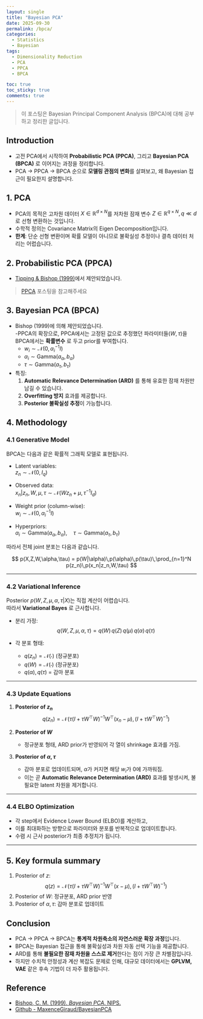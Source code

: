 ```yaml
---
layout: single
title: "Bayesian PCA"
date: 2025-09-30
permalink: /bpca/
categories:
  - Statistics
  - Bayesian
tags:
  - Dimensionality Reduction
  - PCA
  - PPCA
  - BPCA

toc: true
toc_sticky: true
comments: true
---
```


> 이 포스팅은 Bayesian Principal Component Analysis (BPCA)에 대해 공부하고 정리한 글입니다.  



## Introduction
- 고전 PCA에서 시작하여 **Probabilistic PCA (PPCA)**, 그리고 **Bayesian PCA (BPCA)** 로 이어지는 과정을 정리합니다.  
- PCA → PPCA → BPCA 순으로 **모델링 관점의 변화**를 살펴보고, 왜 Bayesian 접근이 필요한지 설명합니다.  


## 1. PCA 
- PCA의 목적은 고차원 데이터 $X \in \mathbb{R}^{d \times N}$를 저차원 잠재 변수 $Z \in \mathbb{R}^{q \times N}, q \ll d$로 선형 변환하는 것입니다.  
- 수학적 정의는 Covariance Matrix의 Eigen Decomposition입니다.  
- **한계**: 단순 선형 변환이며 확률 모델이 아니므로 불확실성 추정이나 결측 데이터 처리는 어렵습니다.  


## 2. Probabilistic PCA (PPCA)
- [Tipping & Bishop (1999)](https://www.di.ens.fr/~fbach/courses/fall2005/Bishop_Tipping_1999_Probabilistic_PCA.pdf)에서 제안되었습니다.  

> [PPCA](/ppca/) 포스팅을 참고해주세요


## 3. Bayesian PCA (BPCA)
- Bishop (1999)에 의해 제안되었습니다.  
-PPCA의 확장으로, PPCA에서는 고정된 값으로 추정했던 파라미터들($W, \tau$)을 BPCA에서는 **확률변수** 로 두고 prior를 부여합니다.
  - $w_i \sim \mathcal{N}(0, \alpha_i^{-1} I)$  
  - $\alpha_i \sim \text{Gamma}(a_\alpha, b_\alpha)$  
  - $\tau \sim \text{Gamma}(a_\tau, b_\tau)$  
- 특징:
  1. **Automatic Relevance Determination (ARD)** 를 통해 유효한 잠재 차원만 남길 수 있습니다.  
  2. **Overfitting 방지** 효과를 제공합니다.  
  3. **Posterior 불확실성 추정**이 가능합니다.  


## 4. Methodology

### 4.1 Generative Model
BPCA는 다음과 같은 확률적 그래픽 모델로 표현됩니다.

- Latent variables:  
  $z_n \sim \mathcal{N}(0, I_q)$  

- Observed data:  
  $x_n | z_n, W, \mu, \tau \sim \mathcal{N}(W z_n + \mu, \tau^{-1} I_d)$  

- Weight prior (column-wise):  
  $w_i \sim \mathcal{N}(0, \alpha_i^{-1} I)$  

- Hyperpriors:  
  $\alpha_i \sim \text{Gamma}(a_\alpha, b_\alpha), \quad \tau \sim \text{Gamma}(a_\tau, b_\tau)$  

따라서 전체 joint 분포는 다음과 같습니다.

$$
p(X,Z,W,\alpha,\tau) = p(W|\alpha)\,p(\alpha)\,p(\tau)\,\prod_{n=1}^N p(z_n)\,p(x_n|z_n,W,\tau)
$$

---

### 4.2 Variational Inference
Posterior $p(W,Z,\mu,\alpha,\tau|X)$는 직접 계산이 어렵습니다.  
따라서 **Variational Bayes** 로 근사합니다.

- 분리 가정:
  $$
  q(W,Z,\mu,\alpha,\tau) = q(W)\,q(Z)\,q(\mu)\,q(\alpha)\,q(\tau)
  $$

- 각 분포 형태:
  - $q(z_n) = \mathcal{N}(\cdot)$ (정규분포)  
  - $q(W) = \mathcal{N}(\cdot)$ (정규분포)  
  - $q(\alpha), q(\tau)$ = 감마 분포  

---

### 4.3 Update Equations
1. **Posterior of $z_n$**  
   $$
   q(z_n) = \mathcal{N}\!\left( \tau (I + \tau W^\top W)^{-1} W^\top (x_n-\mu), \, (I + \tau W^\top W)^{-1} \right)
   $$

2. **Posterior of $W$**  
   - 정규분포 형태, ARD prior가 반영되어 각 열이 shrinkage 효과를 가짐.

3. **Posterior of $\alpha, \tau$**  
   - 감마 분포로 업데이트되며, $\alpha$가 커지면 해당 $w_i$가 0에 가까워짐.  
   - 이는 곧 **Automatic Relevance Determination (ARD)** 효과를 발생시켜, 불필요한 latent 차원을 제거합니다.

---

### 4.4 ELBO Optimization
- 각 step에서 Evidence Lower Bound (ELBO)를 계산하고,  
- 이를 최대화하는 방향으로 파라미터와 분포를 반복적으로 업데이트합니다.  
- 수렴 시 근사 posterior가 최종 추정치가 됩니다.

---

## 5. Key formula summary
1. Posterior of $z$:
   $$
   q(z) = \mathcal{N}\!\left( \tau (I + \tau W^\top W)^{-1} W^\top (x-\mu), \, (I + \tau W^\top W)^{-1} \right)
   $$
2. Posterior of $W$: 정규분포, ARD prior 반영  
3. Posterior of $\alpha, \tau$: 감마 분포로 업데이트  


## Conclusion
- PCA → PPCA → BPCA는 **통계적 차원축소의 자연스러운 확장 과정**입니다.  
- BPCA는 Bayesian 접근을 통해 불확실성과 차원 자동 선택 기능을 제공합니다.  
- ARD를 통해 **불필요한 잠재 차원을 스스로 제거**한다는 점이 가장 큰 차별점입니다.  
- 하지만 수치적 안정성과 계산 복잡도 문제로 인해, 대규모 데이터에서는 **GPLVM, VAE** 같은 후속 기법이 더 자주 활용됩니다.  


## Reference
- [Bishop, C. M. (1999). *Bayesian PCA*. NIPS.](https://proceedings.neurips.cc/paper_files/paper/1998/file/c88d8d0a6097754525e02c2246d8d27f-Paper.pdf)  
- [Github - MaxenceGiraud/BayesianPCA](https://github.com/MaxenceGiraud/BayesianPCA)